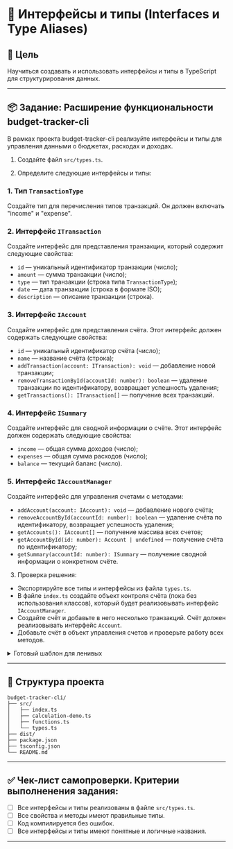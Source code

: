 # 🧠 Интерфейсы и типы (Interfaces и Type Aliases)

## 🎯 Цель

Научиться создавать и использовать интерфейсы и типы в TypeScript для структурирования данных. 

---

## 📦 Задание: Расширение функциональности budget-tracker-cli

В рамках проекта budget-tracker-cli реализуйте интерфейсы и типы для управления данными о бюджетах, расходах и доходах.

1. Создайте файл `src/types.ts`.

2. Определите следующие интерфейсы и типы:

### 1. Тип `TransactionType`

Создайте тип для перечисления типов транзакций. Он должен включать "income" и "expense".

### 2. Интерфейс `ITransaction`

Создайте интерфейс для представления транзакции, который содержит следующие свойства:

- `id` — уникальный идентификатор транзакции (число);
- `amount` — сумма транзакции (число);
- `type` — тип транзакции (строка типа `TransactionType`);
- `date` — дата транзакции (строка в формате ISO);
- `description` — описание транзакции (строка).

### 3. Интерфейс `IAccount`

Создайте интерфейс для представления счёта. Этот интерфейс должен содержать следующие свойства:

- `id` — уникальный идентификатор счёта (число);
- `name` — название счёта (строка);
- `addTransaction(account: ITransaction): void` — добавление новой транзакции;
- `removeTransactionById(accountId: number): boolean` — удаление транзакции по идентификатору, возвращает успешность удаления;
- `getTransactions(): ITransaction[]` — получение всех транзакций.

### 4. Интерфейс `ISummary`

Создайте интерфейс для сводной информации о счёте. Этот интерфейс должен содержать следующие свойства:

- `income` — общая сумма доходов (число);
- `expenses` — общая сумма расходов (число);
- `balance` — текущий баланс (число).

### 5. Интерфейс `IAccountManager`

Создайте интерфейс для управления счетами с методами:
- `addAccount(account: IAccount): void` — добавление нового счёта;
- `removeAccountById(accountId: number): boolean` — удаление счёта по идентификатору, возвращает успешность удаления;
- `getAccounts(): IAccount[]` — получение массива всех счетов;
- `getAccountById(id: number): Account | undefined` — получение счёта по идентификатору;
- `getSummary(accountId: number): ISummary` — получение сводной информации о конкретном счёте.

3. Проверка решения:

- Экспортируйте все типы и интерфейсы из файла `types.ts`.
- В файле `index.ts` создайте объект контроля счёта (пока без использования классов), который будет реализовывать интерфейс `IAccountManager`.
- Создайте счёт и добавьте в него несколько транзакций. Счёт должен реализовывать интерфейс `Account`.
- Добавьте счёт в объект управления счетов и проверьте работу всех методов.


<details>
<summary>Готовый шаблон для ленивых</summary>

```ts
const accountManager: IAccountManager & { accounts: IAccount[] } = {
  accounts: [],
  addAccount(account: Account): void {
    // этот метод добавляет новый счёт в массив accounts
  },
  removeAccountById(accountId: number): boolean {
    // этот метод удаляет счёт по идентификатору
  },
  getAccounts(): Account[] {
    // этот метод возвращает массив всех счётов
  },
  getAccountById(id: number): IAccount | undefined {
    // этот метод возвращает счёт по идентификатору
  },
  getSummary(accountId: number): ISummary {
    // этот метод возвращает сводную информацию о конкретном счёте
  }
}

const account: IAccount & { transactions: ITransaction[] } = {
  id: 1,
  name: "Личный бюджет",
  transactions: [],
  addTransaction(transaction: ITransaction): void {
    // этот метод добавляет транзакцию
  },
  removeTransactionById(transactionId: number): boolean {
    // этот метод удаляет транзакцию по идентификатору
  },
  getTransactions() {
    // этот метод возвращает массив всех транзакций
  }
};

account.addTransaction({
  id: 1,
  amount: 1000,
  type: 'income',
  date: '2023-01-01T00:00:00Z',
  description: 'Зарплата за январь'
});

account.addTransaction({
  id: 2,
  amount: 200,
  type: 'expense',
  date: '2023-01-05T00:00:00Z',
  description: 'Покупка продуктов'
});

account.addTransaction({
  id: 3,
  amount: 150,
  type: 'expense',
  date: '2023-01-10T00:00:00Z',
  description: 'Оплата коммунальных услуг'
});

accountManager.addAccount(account);
console.log("Список всех бюджетов:", accountManager.getAccounts());
console.log("Сводная информация о бюджете:", accountManager.getSummary(1));
accountManager.removeAccountById(account.id);
console.log("Список всех бюджетов:", accountManager.getAccounts());
```

</details>

---

## 📁 Структура проекта

```
budget-tracker-cli/
├── src/
│   ├── index.ts
│   ├── calculation-demo.ts
│   ├── functions.ts
│   └── types.ts
├── dist/
├── package.json
├── tsconfig.json
└── README.md
```

---

## ✅ Чек-лист самопроверки. Критерии выполненения задания:

- [ ] Все интерфейсы и типы реализованы в файле `src/types.ts`.
- [ ] Все свойства и методы имеют правильные типы.
- [ ] Код компилируется без ошибок.
- [ ] Все интерфейсы и типы имеют понятные и логичные названия.

---